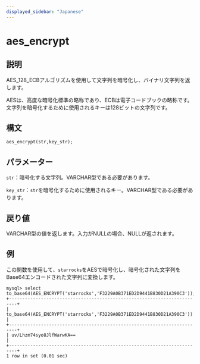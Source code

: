 ```yaml
---
displayed_sidebar: "Japanese"
---
```


# aes_encrypt

## 説明

AES_128_ECBアルゴリズムを使用して文字列を暗号化し、バイナリ文字列を返します。

AESは、高度な暗号化標準の略称であり、ECBは電子コードブックの略称です。文字列を暗号化するために使用されるキーは128ビットの文字列です。

## 構文

```Haskell
aes_encrypt(str,key_str);
```

## パラメーター

`str`：暗号化する文字列。VARCHAR型である必要があります。

`key_str`：`str`を暗号化するために使用されるキー。VARCHAR型である必要があります。

## 戻り値

VARCHAR型の値を返します。入力がNULLの場合、NULLが返されます。

## 例

この関数を使用して、`starrocks`をAESで暗号化し、暗号化された文字列をBase64エンコードされた文字列に変換します。

```Plain Text
mysql> select to_base64(AES_ENCRYPT('starrocks','F3229A0B371ED2D9441B830D21A390C3'));
+-------------------------------------------------------------------------+
| to_base64(AES_ENCRYPT('starrocks','F3229A0B371ED2D9441B830D21A390C3')) |
+-------------------------------------------------------------------------+
| uv/Lhzm74syo8JlfWarwKA==                                                |
+-------------------------------------------------------------------------+
1 row in set (0.01 sec)
```